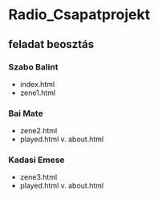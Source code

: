# Radio_Csapatprojekt

## feladat beosztás

### Szabo Balint
- index.html
- zene1.html

### Bai Mate
- zene2.html
- played.html v. about.html

### Kadasi Emese
- zene3.html
- played.html v. about.html
